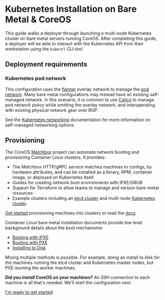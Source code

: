 # Kubernetes Installation on Bare Metal &amp; CoreOS

This guide walks a deployer through launching a multi-node Kubernetes cluster on bare metal servers running CoreOS. After completing this guide, a deployer will be able to interact with the Kubernetes API from their workstation using the `kubectl` CLI tool.

## Deployment requirements

### Kubernetes pod network

This configuration uses the [flannel][coreos-flannel] overlay network to manage the [pod network][pod-network]. Many bare metal configurations may instead have an existing self-managed network. In this scenario, it is common to use [Calico][calico-networking] to manage pod network policy while omitting the overlay network, and interoperating with existing physical network gear over BGP.

See the [Kubernetes networking](kubernetes-networking.md) documentation for more information on self-managed networking options.

[coreos-flannel]: https://coreos.com/flannel/docs/latest/flannel-config.html
[calico-networking]: https://github.com/projectcalico/calico-containers
[pod-network]: https://github.com/kubernetes/kubernetes/blob/release-1.4/docs/design/networking.md#pod-to-pod

## Provisioning

The CoreOS [Matchbox][matchbox-gh] project can automate network booting and provisioning Container Linux clusters. It provides:

* The Matchbox HTTP/gRPC service matches machines to configs, by hardware attributes, and can be installed as a binary, RPM, container image, or deployed on Kubernetes itself.
* Guides for creating network boot environments with iPXE/GRUB
* Support for Terraform to allow teams to manage and version bare-metal resources
* Example clusters including an [etcd cluster][etcd-cluster-example] and multi-node [Kubernetes cluster][kubernetes-cluster-example].

[Get started][matchbox-intro-doc] provisioning machines into clusters or read the [docs][matchbox-docs].

Container Linux bare metal installation documents provide low level background details about the boot mechanisms:

* [Booting with iPXE][coreos-ipxe]
* [Booting with PXE][coreos-pxe]
* [Installing to Disk][coreos-ondisk]

Mixing multiple methods is possible. For example, doing an install to disk for the machines running the etcd cluster and Kubernetes master nodes, but PXE-booting the worker machines.

[coreos-ipxe]: https://coreos.com/os/docs/latest/booting-with-ipxe.html
[coreos-pxe]: https://coreos.com/os/docs/latest/booting-with-pxe.html
[coreos-ondisk]: https://coreos.com/os/docs/latest/installing-to-disk.html
[ignition-docs]: https://coreos.com/ignition/docs/latest/
[matchbox-gh]: https://github.com/coreos/matchbox 
[matchbox-docs]: https://coreos.com/matchbox/docs/latest/ 
[matchbox-intro-doc]: https://coreos.com/matchbox/docs/latest/getting-started.html
[etcd-cluster-example]: https://github.com/coreos/matchbox/blob/master/Documentation/getting-started-rkt.md
[kubernetes-cluster-example]: https://coreos.com/matchbox/docs/latest/terraform/bootkube-install/README.html

<div class="co-m-docs-next-step">
  <p><strong>Did you install CoreOS on your machines?</strong> An SSH connection to each machine is all that's needed. We'll start the configuration next.</p>
  <a href="getting-started.md" class="btn btn-primary btn-icon-right"  data-category="Getting Started" data-event="Getting Started">I'm ready to get started</a>
</div>
